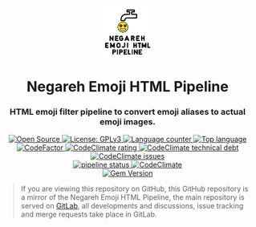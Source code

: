 <p align="center">
  <br>
  <a href="#">
    <img src="logo.svg" width="100" alt="Negareh Emoji HTML Pipeline"/>
  </a>
</p>

<h1 align="center">Negareh Emoji HTML Pipeline</h1>
<h3 align="center">HTML emoji filter pipeline to convert emoji aliases to actual emoji images.</h3>

<p align="center">
  <a title="Open Source" href="https://opensource.com/resources/what-open-source" target="_blank">
    <img src="https://img.shields.io/badge/Open%20Source-Forever-brightgreen?logo=open-source-initiative&style=flat-square" alt="Open Source">
  </a>
  <a title="License: GPLv3" href="https://www.opensource.org/licenses/GPL-3.0" target="_blank">
    <img src="https://img.shields.io/github/license/azadeh-afzar/Negareh-Emoji-HTML-Pipeline?logo=gnu&style=flat-square" alt="License: GPLv3">
  </a>
  <a title="Language counter" href="#" target="_blank">
    <img src="https://img.shields.io/github/languages/count/azadeh-afzar/Negareh-Emoji-HTML-Pipeline?logo=gitlab&style=flat-square" alt="Language counter">
  </a>
  <a title="Top language" href="#" target="_blank">
    <img src="https://img.shields.io/github/languages/top/azadeh-afzar/Negareh-Emoji-HTML-Pipeline?logo=gitlab&style=flat-square" alt="Top language">
  </a>
  
  <br>
  
  <a title="Code Quality: Codefactor.io" href="https://www.codefactor.io/repository/github/azadeh-afzar/Negareh-Emoji-HTML-Pipeline" target="_blank">
    <img src="https://www.codefactor.io/repository/github/azadeh-afzar/Negareh-Emoji-HTML-Pipeline/badge?style=flat-square" alt="CodeFactor"/>
  </a>
  <a title="Code Quality: CodeClimate.com" href="https://codeclimate.com/github/azadeh-afzar/Negareh-Emoji-HTML-Pipeline/maintainability" target="_blank">
    <img src="https://img.shields.io/codeclimate/maintainability/azadeh-afzar/Negareh-Emoji-HTML-Pipeline?logo=code-climate&style=flat-square" alt="CodeClimate rating"/>
  </a>
  <a title="Code Technical Debt: CodeClimate.com" href="https://codeclimate.com/github/azadeh-afzar/Negareh-Emoji-HTML-Pipeline/maintainability" target="_blank">
    <img src="https://img.shields.io/codeclimate/tech-debt/azadeh-afzar/Negareh-Emoji-HTML-Pipeline?logo=code-climate&style=flat-square" alt="CodeClimate technical debt"/>
  </a>
  <a title="Code Issues: CodeClimate.com" href="https://codeclimate.com/github/azadeh-afzar/Negareh-Emoji-HTML-Pipeline/maintainability" target="_blank">
    <img src="https://img.shields.io/codeclimate/issues/azadeh-afzar/Negareh-Emoji-HTML-Pipeline?logo=code-climate&style=flat-square" alt="CodeClimate issues"/>
  </a>
  
  <br>

  <a title="GitLab: pipeline status" href="https://gitlab.com/Azadeh-Afzar/Web-Development/Negareh-Emoji-HTML-Pipeline/commits/master" target="_blank">
    <img src="https://img.shields.io/gitlab/pipeline/Web-Development/Negareh-Emoji-HTML-Pipeline?gitlab_url=https%3A%2F%2Fgitlab.com%2FAzadeh-Afzar&logo=gitlab&style=flat-square"  alt="pipeline status" />
  </a>
  <a title="Test Coverage: CodeClimate.com" href="https://codeclimate.com/github/azadeh-afzar/Negareh-Emoji-HTML-Pipeline" target="_blank">
    <img src="https://img.shields.io/codeclimate/coverage/azadeh-afzar/Negareh-Emoji-HTML-Pipeline?logo=code-climate&style=flat-square" alt="CodeClimate"/>
  </a>
  
  <br>

  <a title="Gem Version" href="https://rubygems.org/gems/html-pipeline-negarmoji">
    <img src="https://img.shields.io/gem/v/html-pipeline-negarmoji?color=red&label=Negareh%20Emoji%20HTML%20Pipeline&logo=rubygems&style=flat-square" alt="Gem Version">
  </a>
</p>

> If you are viewing this repository on GitHub, this GitHub repository is a mirror of the Negareh Emoji HTML Pipeline,
> the main repository is served on 
><a href="https://gitlab.com/Azadeh-Afzar/Web-Development/Negareh-Emoji-HTML-Pipeline">GitLab</a>, all developments and
>discussions, issue tracking and merge requests take place in GitLab.  
